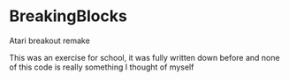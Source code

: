 # BreakingBlocks
Atari breakout remake


This was an exercise for school, it was fully written down before and none of this code is really something I thought of myself
